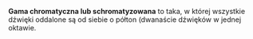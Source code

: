 **Gama chromatyczna lub schromatyzowana** to taka, w której wszystkie
dźwięki oddalone są od siebie o półton (dwanaście dźwięków w jednej
oktawie.